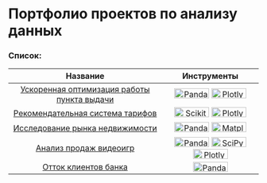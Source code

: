 # Портфолио проектов по анализу данных
### Список:
| Название  | Инструменты |
| ------------- | ------------- |
| <div align="center">[Ускоренная оптимизация работы пункта выдачи](https://github.com/PetrusPrimus-lab/Data_analysis_projects/tree/main/Business_projects/TSUM)</div> | <div align="center"> <img src="https://img.shields.io/badge/Pandas-black?style=flat-square&amp;logo=pandas&amp;logoColor=orange" title="Pandas" alt="Pandas" width="70" height="20"/> <img src="https://img.shields.io/badge/Plotly-black?style=flat-square&amp;logo=plotly&amp;logoColor=orange" title="Plotly" alt="Plotly" width="70" height="20"/> </div> |
| <div align="center">[Рекомендательная система тарифов](https://github.com/PetrusPrimus-lab/Data_analysis_projects/tree/main/Yandex_Practicum_Projects/tariffs_recommendation) </div> | <div align="center"> <img src="https://img.shields.io/badge/Sklearn-black?style=flat-square&amp;logo=scikitlearn&amp;logoColor=orange" title="Scikit Learn" alt="Scikit Learn" width="70" height="20"/> <img src="https://img.shields.io/badge/Plotly-black?style=flat-square&amp;logo=plotly&amp;logoColor=orange" title="Plotly" alt="Plotly" width="70" height="20"/>  </div>|
| <div align="center">[Исследование рынка недвижимости](https://github.com/PetrusPrimus-lab/Data_analysis_projects/tree/main/Yandex_Practicum_Projects/real_estate_market_analysis) </div> | <div align="center"> <img src="https://img.shields.io/badge/Pandas-black?style=flat-square&amp;logo=pandas&amp;logoColor=orange" title="Pandas" alt="Pandas" width="70" height="20"/> <img src="https://img.shields.io/badge/MatPlotlib-black?style=flat-square" title="Matplotlib" alt="Matplotlib" width="70" height="20"/>  </div>|
| <div align="center">[Анализ продаж видеоигр](https://github.com/PetrusPrimus-lab/Data_analysis_projects/tree/main/Yandex_Practicum_Projects/games_sales_analysis)</div> | <div align="center"> <img src="https://img.shields.io/badge/Pandas-black?style=flat-square&amp;logo=pandas&amp;logoColor=orange" title="Pandas" alt="Pandas" width="70" height="20"/> <img src="https://img.shields.io/badge/SciPy-black?style=flat-square" title="SciPy" alt="SciPy" width="70" height="20"/> <img src="https://img.shields.io/badge/Plotly-black?style=flat-square&amp;logo=plotly&amp;logoColor=orange" title="Plotly" alt="Plotly" width="70" height="20"/> </div>|
| <div align="center">[Отток клиентов банка](https://github.com/PetrusPrimus-lab/Data_analysis_projects/tree/main/Yandex_Practicum_Projects/credit_scoring)</div> | <div align="center"> <img src="https://img.shields.io/badge/Pandas-black?style=flat-square&amp;logo=pandas&amp;logoColor=orange" title="Pandas" alt="Pandas" width="70" height="20" align="center"/> </div> |

